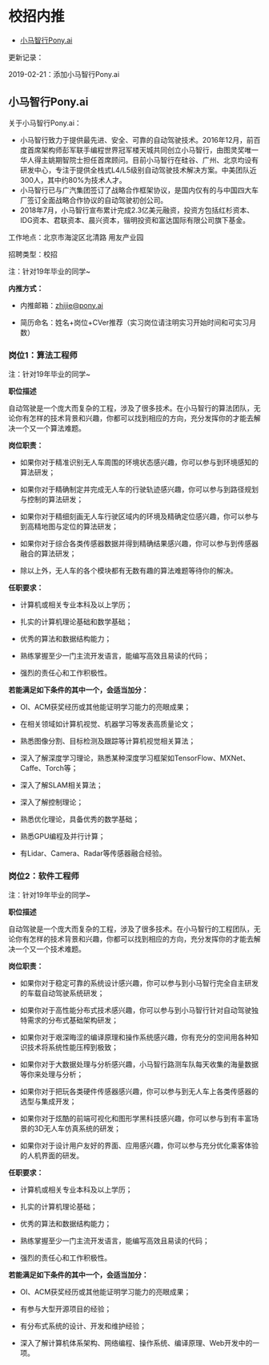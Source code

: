 # 校招内推

<!-- MarkdownTOC depth=4 -->

- [小马智行Pony.ai](#Pony.ai)

更新记录：

2019-02-21：添加小马智行Pony.ai

<a name="Pony.ai"></a>

## 小马智行Pony.ai

关于小马智行Pony.ai：

- 小马智行致力于提供最先进、安全、可靠的自动驾驶技术。2016年12月，前百度首席架构师彭军联手编程世界冠军楼天城共同创立小马智行，由图灵奖唯一华人得主姚期智院士担任首席顾问。目前小马智行在硅谷、广州、北京均设有研发中心，专注于提供全栈式L4/L5级别自动驾驶技术解决方案。中美团队近300人，其中约80%为技术人才。
- 小马智行已与广汽集团签订了战略合作框架协议，是国内仅有的与中国四大车厂签订全面战略合作协议的自动驾驶初创公司。
- 2018年7月，小马智行宣布累计完成2.3亿美元融资，投资方包括红杉资本、IDG资本、君联资本、晨兴资本，锴明投资和富达国际有限公司旗下基金。

工作地点：北京市海淀区北清路 用友产业园

招聘类型：校招

注：针对19年毕业的同学~ 

**内推方式：**

- 内推邮箱：[zhijie@pony.ai](mailto:zhijie@pony.ai)

- 简历命名：姓名+岗位+CVer推荐（实习岗位请注明实习开始时间和可实习月数）

### 岗位1：算法工程师

注：针对19年毕业的同学~ 

**职位描述**

自动驾驶是一个庞大而复杂的工程，涉及了很多技术。在小马智行的算法团队，无论你有怎样的技术背景和兴趣，你都可以找到相应的方向，充分发挥你的才能去解决一个又一个算法难题。

﻿**岗位职责：**

- 如果你对于精准识别无人车周围的环境状态感兴趣，你可以参与到环境感知的算法研发；

- 如果你对于精确制定并完成无人车的行驶轨迹感兴趣，你可以参与到路径规划与控制的算法研发；

- 如果你对于精细刻画无人车行驶区域内的环境及精确定位感兴趣，你可以参与到高精地图与定位的算法研发；

- 如果你对于综合各类传感器数据并得到精确结果感兴趣，你可以参与到传感器融合的算法研发；

- 除以上外，无人车的各个模块都有无数有趣的算法难题等待你的解决。

﻿**任职要求：**

- 计算机或相关专业本科及以上学历；

- 扎实的计算机理论基础和数学基础；

- 优秀的算法和数据结构能力；

- 熟练掌握至少一门主流开发语言，能编写高效且易读的代码；

- 强烈的责任心和工作积极性。

**若能满足如下条件的其中一个，会适当加分：**

- OI、ACM获奖经历或其他能证明学习能力的亮眼成果；

- 在相关领域如计算机视觉、机器学习等发表高质量论文；

- 熟悉图像分割、目标检测及跟踪等计算机视觉相关算法；

- 深入了解深度学习理论，熟悉某种深度学习框架如TensorFlow、MXNet、Caffe、Torch等；

- 深入了解SLAM相关算法；

- 深入了解控制理论；

- 熟悉优化理论，具备优秀的数学基础；

- 熟悉GPU编程及并行计算；

- 有Lidar、Camera、Radar等传感器融合经验。

### **岗位2：软件工程师**

注：针对19年毕业的同学~ 

**职位描述**

自动驾驶是一个庞大而复杂的工程，涉及了很多技术。在小马智行的工程团队，无论你有怎样的技术背景和兴趣，你都可以找到相应的方向，充分发挥你的才能去解决一个又一个技术难题。

**岗位职责：**

- 如果你对于稳定可靠的系统设计感兴趣，你可以参与到小马智行完全自主研发的车载自动驾驶系统研发；

- 如果你对于高性能分布式技术感兴趣，你可以参与到小马智行针对自动驾驶独特需求的分布式基础架构研发；

- 如果你对于艰深晦涩的编译原理和操作系统感兴趣，你有充分的空间用各种知识技术将系统性能压榨到极致；

- 如果你对于大数据处理与分析感兴趣，小马智行路测车队每天收集的海量数据等你来处理与分析；

- 如果你对于把玩各类硬件传感器感兴趣，你可以参与到无人车上各类传感器的选型与集成开发；

- 如果你对于炫酷的前端可视化和图形学黑科技感兴趣，你可以参与到有丰富场景的3D无人车仿真系统的研发；

- 如果你对于设计用户友好的界面、应用感兴趣，你可以参与充分优化乘客体验的人机界面的研发。

**任职要求：**

- 计算机或相关专业本科及以上学历；

- 扎实的计算机理论基础；

- 优秀的算法和数据结构能力；

- 熟练掌握至少一门主流开发语言，能编写高效且易读的代码；

- 强烈的责任心和工作积极性。

**若能满足如下条件的其中一个，会适当加分：**

- OI、ACM获奖经历或其他能证明学习能力的亮眼成果；

- 有参与大型开源项目的经验；

- 有分布式系统的设计、开发和维护经验；

- 深入了解计算机体系架构、网络编程、操作系统、编译原理、Web开发中的一项。

